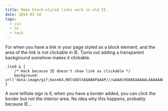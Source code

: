 ```yaml
---
title: Make block-styled links work in old IE
date: 2014-03-18
tags:
  - css
  - ie
  - hack
---
```


For when you have a link in your page styled as a block element, and the area of the link is not clickable in IE. Turns out adding a transparent background somehow makes it clickable.

~~~less
.lte9 & {
	/* Hack because IE doesn't show link as clickable */
    background: url('data:image/gif;base64,R0lGODlhAQABAPAAAP///wAAACH5BAEAAAAALAAAAAABAAEAAAICRAEAOw==');
}
~~~

A sure telltale sign is if, when you have a border added, you can click the border but not the interior area. No idea why this happens, probably because IE...